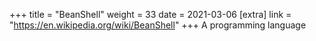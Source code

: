 +++
title = "BeanShell"
weight = 33
date = 2021-03-06
[extra]
link = "https://en.wikipedia.org/wiki/BeanShell"
+++
A programming language


